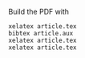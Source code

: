 
Build the PDF with

```
xelatex article.tex
bibtex article.aux
xelatex article.tex
xelatex article.tex
```
